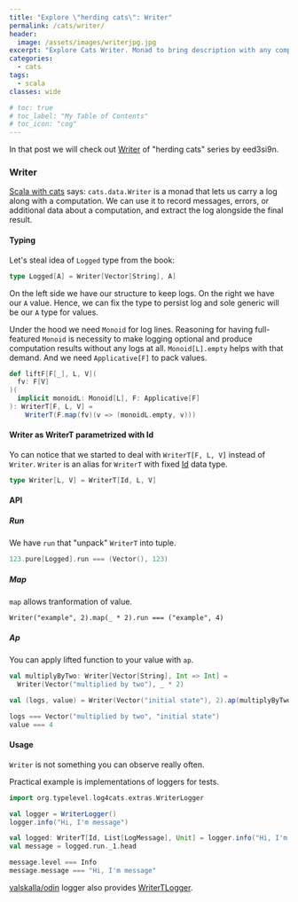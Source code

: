 ```yaml
---
title: "Explore \"herding cats\": Writer"
permalink: /cats/writer/
header:
  image: /assets/images/writerjpg.jpg
excerpt: "Explore Cats Writer. Monad to bring description with any computation unit."
categories:
  - cats
tags:
  - scala
classes: wide

# toc: true
# toc_label: "My Table of Contents"
# toc_icon: "cog"
---
```


In that post we will check out [Writer](https://eed3si9n.com/herding-cats/Writer.html]) of "herding cats" series by eed3si9n.


### Writer
[Scala with cats](https://books.underscore.io/scala-with-cats/scala-with-cats.html) says: `cats.data.Writer` is a monad that lets us carry a log along with a computation. We can use it to record messages, errors, or additional data about a computation, and extract the log alongside the final result.

#### Typing

Let's steal idea of `Logged` type from the book:
```scala
type Logged[A] = Writer[Vector[String], A]
```

On the left side we have our structure to keep logs.
On the right we have our `A` value. Hence, we can fix the type to persist log and sole generic will be our `A` type for values.

Under the hood we need `Monoid` for log lines. Reasoning for having full-featured `Monoid` is necessity to make logging optional and produce computation results without any logs at all. `Monoid[L].empty` helps with that demand. And we need `Applicative[F]` to pack values.
```scala
def liftF[F[_], L, V](
  fv: F[V]
)(
  implicit monoidL: Monoid[L], F: Applicative[F]
): WriterT[F, L, V] =
    WriterT(F.map(fv)(v => (monoidL.empty, v)))
```

#### Writer as WriterT parametrized with Id

Yo can notice that we started to deal with `WriterT[F, L, V]` instead of `Writer`.
`Writer` is an alias for `WriterT` with fixed [Id](https://typelevel.org/cats/datatypes/id.html) data type. 
```scala
type Writer[L, V] = WriterT[Id, L, V]
```

#### API

##### Run

We have `run` that "unpack" `WriterT` into tuple.
```scala
123.pure[Logged].run === (Vector(), 123)
```

##### Map

`map` allows tranformation of value.
```
Writer("example", 2).map(_ * 2).run === ("example", 4)
```

##### Ap
You can apply lifted function to your value with `ap`.

```scala
val multiplyByTwo: Writer[Vector[String], Int => Int] =
  Writer(Vector("multiplied by two"), _ * 2)

val (logs, value) = Writer(Vector("initial state"), 2).ap(multiplyByTwo).run

logs === Vector("multiplied by two", "initial state")
value === 4
```

#### Usage
`Writer` is not something you can observe really often.

Practical example is implementations of loggers for tests.

```scala
import org.typelevel.log4cats.extras.WriterLogger

val logger = WriterLogger()
logger.info("Hi, I'm message")

val logged: WriterT[Id, List[LogMessage], Unit] = logger.info("Hi, I'm message")
val message = logged.run._1.head

message.level === Info
message.message === "Hi, I'm message"
```

[valskalla/odin](https://github.com/valskalla/odin) logger also provides [WriterTLogger](https://github.com/valskalla/odin/blob/master/core/src/main/scala/io/odin/loggers/WriterTLogger.scala).